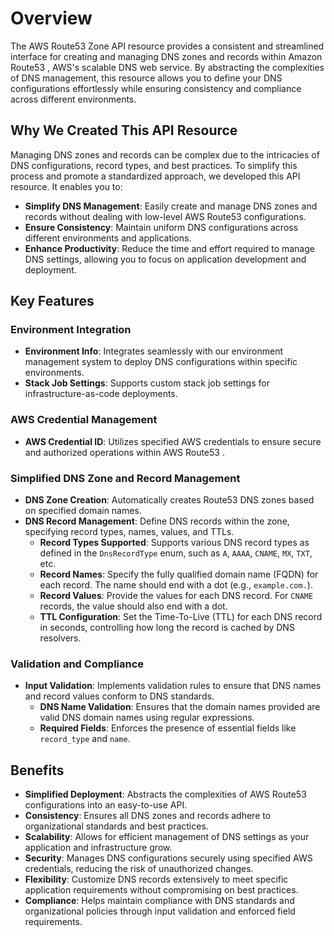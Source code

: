 # Overview

The AWS Route53 Zone API resource provides a consistent and streamlined interface for creating and managing DNS zones and records within Amazon Route53 , AWS's scalable DNS web service. By abstracting the complexities of DNS management, this resource allows you to define your DNS configurations effortlessly while ensuring consistency and compliance across different environments.

## Why We Created This API Resource

Managing DNS zones and records can be complex due to the intricacies of DNS configurations, record types, and best practices. To simplify this process and promote a standardized approach, we developed this API resource. It enables you to:

- **Simplify DNS Management**: Easily create and manage DNS zones and records without dealing with low-level AWS Route53 configurations.
- **Ensure Consistency**: Maintain uniform DNS configurations across different environments and applications.
- **Enhance Productivity**: Reduce the time and effort required to manage DNS settings, allowing you to focus on application development and deployment.

## Key Features

### Environment Integration

- **Environment Info**: Integrates seamlessly with our environment management system to deploy DNS configurations within specific environments.
- **Stack Job Settings**: Supports custom stack job settings for infrastructure-as-code deployments.

### AWS Credential Management

- **AWS Credential ID**: Utilizes specified AWS credentials to ensure secure and authorized operations within AWS Route53 .

### Simplified DNS Zone and Record Management

- **DNS Zone Creation**: Automatically creates Route53 DNS zones based on specified domain names.
- **DNS Record Management**: Define DNS records within the zone, specifying record types, names, values, and TTLs.
    - **Record Types Supported**: Supports various DNS record types as defined in the `DnsRecordType` enum, such as `A`, `AAAA`, `CNAME`, `MX`, `TXT`, etc.
    - **Record Names**: Specify the fully qualified domain name (FQDN) for each record. The name should end with a dot (e.g., `example.com.`).
    - **Record Values**: Provide the values for each DNS record. For `CNAME` records, the value should also end with a dot.
    - **TTL Configuration**: Set the Time-To-Live (TTL) for each DNS record in seconds, controlling how long the record is cached by DNS resolvers.

### Validation and Compliance

- **Input Validation**: Implements validation rules to ensure that DNS names and record values conform to DNS standards.
    - **DNS Name Validation**: Ensures that the domain names provided are valid DNS domain names using regular expressions.
    - **Required Fields**: Enforces the presence of essential fields like `record_type` and `name`.

## Benefits

- **Simplified Deployment**: Abstracts the complexities of AWS Route53 configurations into an easy-to-use API.
- **Consistency**: Ensures all DNS zones and records adhere to organizational standards and best practices.
- **Scalability**: Allows for efficient management of DNS settings as your application and infrastructure grow.
- **Security**: Manages DNS configurations securely using specified AWS credentials, reducing the risk of unauthorized changes.
- **Flexibility**: Customize DNS records extensively to meet specific application requirements without compromising on best practices.
- **Compliance**: Helps maintain compliance with DNS standards and organizational policies through input validation and enforced field requirements.
